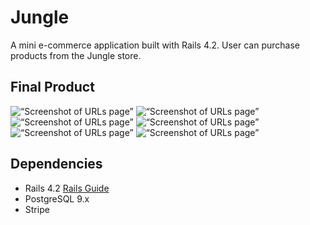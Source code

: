 # Jungle

A mini e-commerce application built with Rails 4.2. User can purchase products from the Jungle store.

## Final Product
![“Screenshot of URLs page”]()
![“Screenshot of URLs page”]()
![“Screenshot of URLs page”]()
![“Screenshot of URLs page”]()
![“Screenshot of URLs page”]()
![“Screenshot of URLs page”]()
## Dependencies

* Rails 4.2 [Rails Guide](http://guides.rubyonrails.org/v4.2/)
* PostgreSQL 9.x
* Stripe
